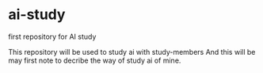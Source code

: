 # ai-study
first repository for AI study

This repository will be used to study ai with study-members
And this will be may first note to decribe the way of study ai of mine. 

